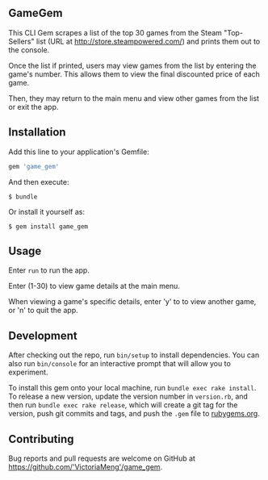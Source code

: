 ## GameGem

This CLI Gem scrapes a list of the top 30 games from the Steam "Top-Sellers" list (URL at http://store.steampowered.com/) and prints them out to the console.

Once the list if printed, users may view games from the list by entering the game's number. This allows them to view the final discounted price of each game.

Then, they may return to the main menu and view other games from the list or exit the app.

## Installation

Add this line to your application's Gemfile:

```ruby
gem 'game_gem'
```

And then execute:

    $ bundle

Or install it yourself as:

    $ gem install game_gem

## Usage

Enter `run` to run the app.

Enter (1-30) to view game details at the main menu.

When viewing a game's specific details, enter 'y' to to view another game, or 'n' to quit the app.

## Development

After checking out the repo, run `bin/setup` to install dependencies. You can also run `bin/console` for an interactive prompt that will allow you to experiment.

To install this gem onto your local machine, run `bundle exec rake install`. To release a new version, update the version number in `version.rb`, and then run `bundle exec rake release`, which will create a git tag for the version, push git commits and tags, and push the `.gem` file to [rubygems.org](https://rubygems.org).

## Contributing

Bug reports and pull requests are welcome on GitHub at https://github.com/'VictoriaMeng'/game_gem.
